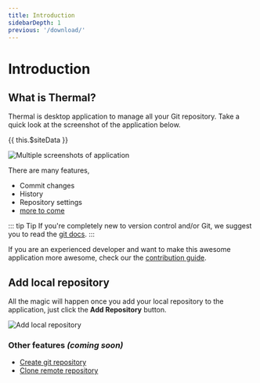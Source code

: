 ```yaml
---
title: Introduction
sidebarDepth: 1
previous: '/download/'
---
```


# Introduction

## What is Thermal?

Thermal is desktop application to manage all your Git repository. Take a quick look at the screenshot of the application below.

{{ this.$siteData }}

![Multiple screenshots of application](/images/win/appScreenshots.png)

There are many features,

* Commit changes
* History
* Repository settings
* [more to come](https://www.notion.so/gitthermal/Release-notes-7d77751a39484413b7ca8564b3f390a9)

::: tip Tip
If you're completely new to version control and/or Git, we suggest you to read the [git docs](https://git-scm.com).
:::

If you are an experienced developer and want to make this awesome application more awesome, check our the [contribution guide](/contributing/).

## Add local repository

All the magic will happen once you add your local repository to the application, just click the **Add Repository** button. 

![Add local repository](/images/win/addLocalRepository.png)

### Other features _(coming soon)_

* [Create git repository](https://www.notion.so/gitthermal/Create-git-repository-8c019bf721984703a36a8fa7559e99d4#8c019bf721984703a36a8fa7559e99d4)
* [Clone remote repository](https://www.notion.so/gitthermal/Clone-remote-repository-d4a89b3527fa4809b532d28784732f5b#d4a89b3527fa4809b532d28784732f5b)
